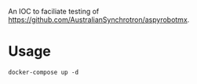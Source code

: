 An IOC to faciliate testing of https://github.com/AustralianSynchrotron/aspyrobotmx.

# Usage

```
docker-compose up -d
```

